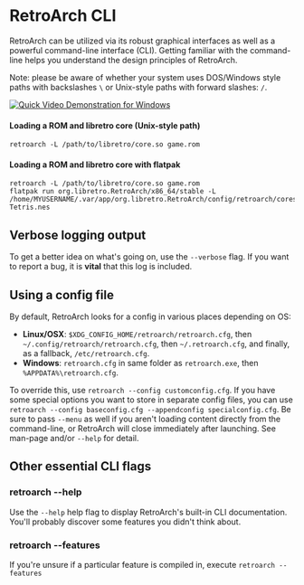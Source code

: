 # RetroArch CLI

RetroArch can be utilized via its robust graphical interfaces as well as a powerful command-line interface (CLI). Getting familiar with the command-line helps you understand the design principles of RetroArch.

Note: please be aware of whether your system uses DOS/Windows style paths with backslashes `\` or Unix-style paths with forward slashes: `/`.

[![Quick Video Demonstration for Windows](http://img.youtube.com/vi/W-fRcamSp-c/0.jpg)](http://www.youtube.com/watch?v=W-fRcamSp-c)

#### Loading a ROM and libretro core (Unix-style path)
    retroarch -L /path/to/libretro/core.so game.rom
    
#### Loading a ROM and libretro core with flatpak
    retroarch -L /path/to/libretro/core.so game.rom
    flatpak run org.libretro.RetroArch/x86_64/stable -L /home/MYUSERNAME/.var/app/org.libretro.RetroArch/config/retroarch/cores/nestopia_libretro.so Tetris.nes


## Verbose logging output
To get a better idea on what's going on, use the `--verbose` flag. If you want to report a bug, it is **vital** that this log is included.

## Using a config file
By default, RetroArch looks for a config in various places depending on OS:

- **Linux/OSX**: `$XDG_CONFIG_HOME/retroarch/retroarch.cfg`, then `~/.config/retroarch/retroarch.cfg`, then `~/.retroarch.cfg`, and finally, as a fallback, `/etc/retroarch.cfg`.
- **Windows**: `retroarch.cfg` in same folder as `retroarch.exe`, then `%APPDATA%\retroarch.cfg`.

To override this, use `retroarch --config customconfig.cfg`. If you have some special options you want to store in separate config files, you can use `retroarch --config baseconfig.cfg --appendconfig specialconfig.cfg`. Be sure to pass `--menu` as well if you aren't loading content directly from the command-line, or RetroArch will close immediately after launching. See man-page and/or `--help` for detail.

## Other essential CLI flags

### retroarch --help
Use the `--help` help flag to display RetroArch's built-in CLI documentation. You'll probably discover some features you didn't think about.

### retroarch --features
If you're unsure if a particular feature is compiled in, execute `retroarch --features`

